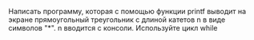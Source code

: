 Написать программу, которая с помощью функции printf выводит на экране прямоугольный треугольник с длиной катетов n в виде 
символов "*". n вводится с консоли. Используйте цикл while
